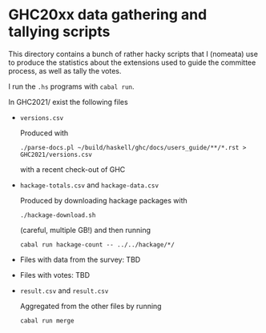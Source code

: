 GHC20xx data gathering and tallying scripts
===========================================

This directory contains a bunch of rather hacky scripts that I (nomeata) use to
produce the statistics about the extensions used to guide the committee
process, as well as tally the votes.

I run the `.hs` programs with `cabal run`.


In GHC2021/ exist the following files

 * `versions.csv`

   Produced with
   ```
   ./parse-docs.pl ~/build/haskell/ghc/docs/users_guide/**/*.rst > GHC2021/versions.csv
   ```
   with a recent check-out of GHC

 * `hackage-totals.csv` and `hackage-data.csv`

   Produced by downloading hackage packages with
   ```
   ./hackage-download.sh
   ```
   (careful, multiple GB!) and then running
   ```
   cabal run hackage-count -- ../../hackage/*/
   ```

 * Files with data from the survey: TBD

 * Files with votes: TBD

 * `result.csv` and `result.csv`

   Aggregated from the other files by running
   ```
   cabal run merge
   ```
